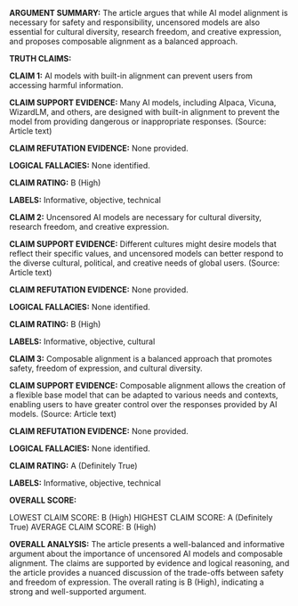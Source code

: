 **ARGUMENT SUMMARY:** The article argues that while AI model alignment is necessary for safety and responsibility, uncensored models are also essential for cultural diversity, research freedom, and creative expression, and proposes composable alignment as a balanced approach.

**TRUTH CLAIMS:**

**CLAIM 1:** AI models with built-in alignment can prevent users from accessing harmful information.

**CLAIM SUPPORT EVIDENCE:** Many AI models, including Alpaca, Vicuna, WizardLM, and others, are designed with built-in alignment to prevent the model from providing dangerous or inappropriate responses. (Source: Article text)

**CLAIM REFUTATION EVIDENCE:** None provided.

**LOGICAL FALLACIES:** None identified.

**CLAIM RATING:** B (High)

**LABELS:** Informative, objective, technical

**CLAIM 2:** Uncensored AI models are necessary for cultural diversity, research freedom, and creative expression.

**CLAIM SUPPORT EVIDENCE:** Different cultures might desire models that reflect their specific values, and uncensored models can better respond to the diverse cultural, political, and creative needs of global users. (Source: Article text)

**CLAIM REFUTATION EVIDENCE:** None provided.

**LOGICAL FALLACIES:** None identified.

**CLAIM RATING:** B (High)

**LABELS:** Informative, objective, cultural

**CLAIM 3:** Composable alignment is a balanced approach that promotes safety, freedom of expression, and cultural diversity.

**CLAIM SUPPORT EVIDENCE:** Composable alignment allows the creation of a flexible base model that can be adapted to various needs and contexts, enabling users to have greater control over the responses provided by AI models. (Source: Article text)

**CLAIM REFUTATION EVIDENCE:** None provided.

**LOGICAL FALLACIES:** None identified.

**CLAIM RATING:** A (Definitely True)

**LABELS:** Informative, objective, technical

**OVERALL SCORE:**

LOWEST CLAIM SCORE: B (High)
HIGHEST CLAIM SCORE: A (Definitely True)
AVERAGE CLAIM SCORE: B (High)

**OVERALL ANALYSIS:** The article presents a well-balanced and informative argument about the importance of uncensored AI models and composable alignment. The claims are supported by evidence and logical reasoning, and the article provides a nuanced discussion of the trade-offs between safety and freedom of expression. The overall rating is B (High), indicating a strong and well-supported argument.

